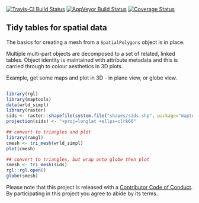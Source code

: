 
[![Travis-CI Build Status](https://travis-ci.org/r-gris/rangl.svg?branch=master)](https://travis-ci.org/r-gris/rangl) [![AppVeyor Build Status](https://ci.appveyor.com/api/projects/status/github/r-gris/rangl?branch=master&svg=true)](https://ci.appveyor.com/project/r-gris/rangl) [![Coverage Status](https://img.shields.io/codecov/c/github/r-gris/rangl/master.svg)](https://codecov.io/github/r-gris/rangl?branch=master)

<!-- README.md is generated from README.Rmd. Please edit that file -->
Tidy tables for spatial data
----------------------------

The basics for creating a mesh from a `SpatialPolygons` object is in place.

Multiple multi-part objects are decomposed to a set of related, linked tables. Object identity is maintained with attribute metadata and this is carried through to colour aesthetics in 3D plots.

Example, get some maps and plot in 3D - in plane view, or globe view.

``` r

library(rgl)
library(maptools)
data(wrld_simpl)
library(raster)
sids <- raster::shapefile(system.file("shapes/sids.shp", package="maptools"))
projection(sids) <- "+proj=longlat +ellps=clrk66"

## convert to triangles and plot 
library(rangl)
cmesh <- tri_mesh(wrld_simpl)
plot(cmesh)

## convert to triangles, but wrap onto globe then plot
smesh <- tri_mesh(sids)
rgl::rgl.open()
globe(smesh)
```

Please note that this project is released with a [Contributor Code of Conduct](CONDUCT.md). By participating in this project you agree to abide by its terms.
